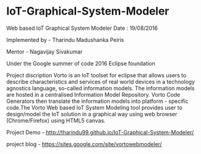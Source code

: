 # IoT-Graphical-System-Modeler
Web based IoT Graphical System Modeler
Date : 19/08/2016

Implemented by - Tharindu Madushanka Peiris

Mentor -  Nagavijay Sivakumar

Under the Google summer of code 2016 
Eclipse foundation 

Project discription 
   Vorto is an IoT toolset for eclipse that allows users to describe characteristics and services of real world devices in a technology agnostics language, so-called information models. The information models are hosted in a centralised Information Model Repository. Vorto Code Generators then translate the information models into platform - specific code.The Vorto Web based IoT System Modeling tool provides user to design/model the IoT solution in a graphical way using web browser (Chrome/Firefox) using HTML5 canvas.
   
Project Demo - http://tharindu99.github.io/IoT-Graphical-System-Modeler/

project blog - https://sites.google.com/site/vortowebmodeler/ 
